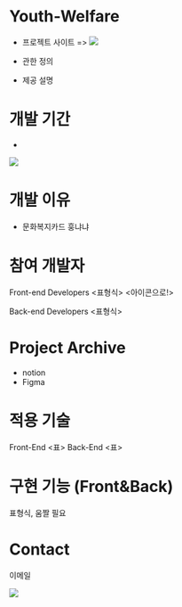 # Youth-Welfare

- 프로젝트 사이트 => <a href = "https://ywc.youthwelfare.kr/"><img src="https://img.shields.io/badge/Youth Welfare-blue?style=flat-square&logo=&logoColor=white"/></a>

- 관한 정의
- 제공 설명

# 개발 기간

-
<img src="http://mazandi.herokuapp.com/api?handle=nyongone&theme=cold"/>

# 개발 이유

 - 문화복지카드 훙냐냐

# 참여 개발자

Front-end Developers
<표형식>
<아이콘으로!>

Back-end Developers
<표형식>

# Project Archive

- notion
- Figma

# 적용 기술

Front-End
<표>
Back-End
<표>

# 구현 기능 (Front&Back)

표형식, 움짤 필요

# Contact

이메일

<img src="https://hits.seeyoufarm.com/api/count/incr/badge.svg?url=https%3A%2F%2Fgithub.com%2Fseondal&count_bg=%20202020&title_bg=%20202020&icon=github.svg&icon_color=%23F8F8F8&title=hits&edge_flat=true)"/>

